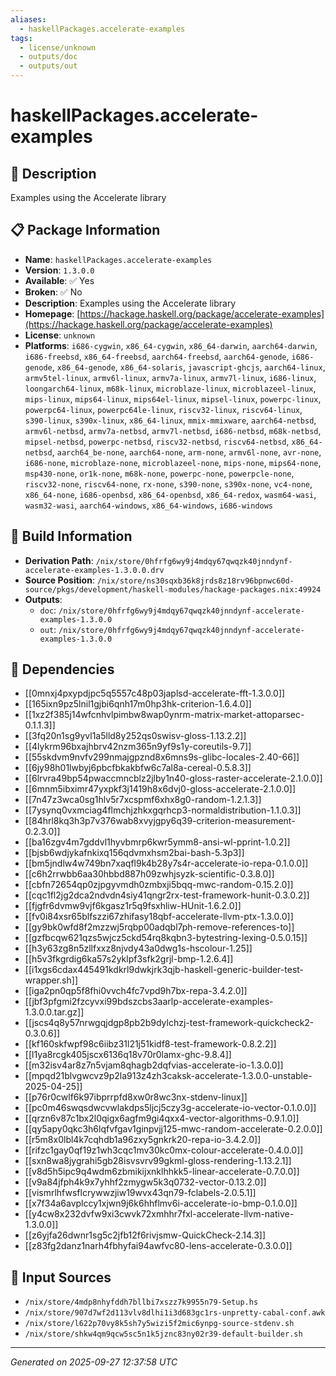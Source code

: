 ```yaml
---
aliases:
  - haskellPackages.accelerate-examples
tags:
  - license/unknown
  - outputs/doc
  - outputs/out
---
```


# haskellPackages.accelerate-examples

## 📝 Description

Examples using the Accelerate library

## 📋 Package Information

- **Name**: `haskellPackages.accelerate-examples`
- **Version**: `1.3.0.0`
- **Available**: ✅ Yes
- **Broken**: ✅ No
- **Description**: Examples using the Accelerate library
- **Homepage**: [https://hackage.haskell.org/package/accelerate-examples](https://hackage.haskell.org/package/accelerate-examples)
- **License**: `unknown`
- **Platforms**: `i686-cygwin`, `x86_64-cygwin`, `x86_64-darwin`, `aarch64-darwin`, `i686-freebsd`, `x86_64-freebsd`, `aarch64-freebsd`, `aarch64-genode`, `i686-genode`, `x86_64-genode`, `x86_64-solaris`, `javascript-ghcjs`, `aarch64-linux`, `armv5tel-linux`, `armv6l-linux`, `armv7a-linux`, `armv7l-linux`, `i686-linux`, `loongarch64-linux`, `m68k-linux`, `microblaze-linux`, `microblazeel-linux`, `mips-linux`, `mips64-linux`, `mips64el-linux`, `mipsel-linux`, `powerpc-linux`, `powerpc64-linux`, `powerpc64le-linux`, `riscv32-linux`, `riscv64-linux`, `s390-linux`, `s390x-linux`, `x86_64-linux`, `mmix-mmixware`, `aarch64-netbsd`, `armv6l-netbsd`, `armv7a-netbsd`, `armv7l-netbsd`, `i686-netbsd`, `m68k-netbsd`, `mipsel-netbsd`, `powerpc-netbsd`, `riscv32-netbsd`, `riscv64-netbsd`, `x86_64-netbsd`, `aarch64_be-none`, `aarch64-none`, `arm-none`, `armv6l-none`, `avr-none`, `i686-none`, `microblaze-none`, `microblazeel-none`, `mips-none`, `mips64-none`, `msp430-none`, `or1k-none`, `m68k-none`, `powerpc-none`, `powerpcle-none`, `riscv32-none`, `riscv64-none`, `rx-none`, `s390-none`, `s390x-none`, `vc4-none`, `x86_64-none`, `i686-openbsd`, `x86_64-openbsd`, `x86_64-redox`, `wasm64-wasi`, `wasm32-wasi`, `aarch64-windows`, `x86_64-windows`, `i686-windows`

## 🔧 Build Information

- **Derivation Path**: `/nix/store/0hfrfg6wy9j4mdqy67qwqzk40jnndynf-accelerate-examples-1.3.0.0.drv`
- **Source Position**: `/nix/store/ns30sqxb36k8jrds8z18rv96bpnwc60d-source/pkgs/development/haskell-modules/hackage-packages.nix:49924`
- **Outputs**:
  - `doc`:  `/nix/store/0hfrfg6wy9j4mdqy67qwqzk40jnndynf-accelerate-examples-1.3.0.0`
  - `out`:  `/nix/store/0hfrfg6wy9j4mdqy67qwqzk40jnndynf-accelerate-examples-1.3.0.0`

## 🔗 Dependencies

- [[0mnxj4pxypdjpc5q5557c48p03japlsd-accelerate-fft-1.3.0.0]]
- [[165ixn9pz5lnil1gjbi6qnh17m0hp3hk-criterion-1.6.4.0]]
- [[1xz2f385j14wfcnhvlpimbw8wap0ynrm-matrix-market-attoparsec-0.1.1.3]]
- [[3fq20n1sg9yvl1a5lld8y252qs0swisv-gloss-1.13.2.2]]
- [[4lykrm96bxajhbrv42nzm365n9yf9s1y-coreutils-9.7]]
- [[55skdvm9nvfv299nmajgpznd8x6mns9s-glibc-locales-2.40-66]]
- [[6jy98h01lwbyj6pbcfbkakbfw6c7al8a-cereal-0.5.8.3]]
- [[6lrvra49bp54pwaccmncblz2jlby1n40-gloss-raster-accelerate-2.1.0.0]]
- [[6mnm5ibximr47yxpkf3j1419h8x6dvj0-gloss-accelerate-2.1.0.0]]
- [[7n47z3wca0sg1hlv5r7xcspmf6xhx8g0-random-1.2.1.3]]
- [[7ysynq0vxmciag4flmchjzhkxgqrhcp3-normaldistribution-1.1.0.3]]
- [[84hrl8kq3h3p7v376wab8xvyjgpy6q39-criterion-measurement-0.2.3.0]]
- [[ba16zgv4m7gddvl1hyvbmrp6kwr5ymm8-ansi-wl-pprint-1.0.2]]
- [[bjsb6wdjykafnkixq156qdvmxhsm2bai-bash-5.3p3]]
- [[bm5jndlw4w749bn7xaqfl9k4b28y7s4r-accelerate-io-repa-0.1.0.0]]
- [[c6h2rrwbb6aa30hbbd887h09zwhjsyzk-scientific-0.3.8.0]]
- [[cbfn72654qp0zjpgyvmdh0zmbxji5bqq-mwc-random-0.15.2.0]]
- [[cqc1fl2jg2dca2ndvdn4siy41qngr2rx-test-framework-hunit-0.3.0.2]]
- [[fjgfr6dvmw9vjf6kgasz1r5q9fsxhliw-HUnit-1.6.2.0]]
- [[fv0i84xsr65blfszzi67zhifasy18qbf-accelerate-llvm-ptx-1.3.0.0]]
- [[gy9bk0wfd8f2mzzwj5rqbp00adqbl7ph-remove-references-to]]
- [[gzfbcqw621qzs5wjcz5ckd54rq8kqbn3-bytestring-lexing-0.5.0.15]]
- [[h3y63zg8n5zllfxxz8njvdy43a0dwg1s-hscolour-1.25]]
- [[h5v3fkgrdig6ka57s2yklpf3sfk2grjl-bmp-1.2.6.4]]
- [[i1xgs6cdax445491kdkrl9dwkjrk3qjb-haskell-generic-builder-test-wrapper.sh]]
- [[iga2pn0qp5f8fhi0vvch4fc7vpd9h7bx-repa-3.4.2.0]]
- [[jbf3pfgmi2fzcyvxi99bdszcbs3aarlp-accelerate-examples-1.3.0.0.tar.gz]]
- [[jscs4q8y57nrwgqjdgp8pb2b9dylchzj-test-framework-quickcheck2-0.3.0.6]]
- [[kf160skfwpf98c6iibz31l21j51kidf8-test-framework-0.8.2.2]]
- [[l1ya8rcgk405jscx6136q18v70r0lamx-ghc-9.8.4]]
- [[m32isv4ar8z7n5vjam8qhagb2dqfvias-accelerate-io-1.3.0.0]]
- [[mpqd21blvgwcvz9p2la913z4zh3caksk-accelerate-1.3.0.0-unstable-2025-04-25]]
- [[p76r0cwlf6k97ibprrpfd8xw0r8wc3nx-stdenv-linux]]
- [[pc0m46swqsdwcvwlakdps5ljcj5czy3g-accelerate-io-vector-0.1.0.0]]
- [[qrzn6v87c1bx2l0qigx6agfm9gi4qxx4-vector-algorithms-0.9.1.0]]
- [[qy5apy0qkc3h6lqfvfgav1ginpvjj125-mwc-random-accelerate-0.2.0.0]]
- [[r5m8x0lbl4k7cqhdb1a96zxy5gnkrk20-repa-io-3.4.2.0]]
- [[rifzc1gay0qf19z1wh3cqc1mv30kc0mx-colour-accelerate-0.4.0.0]]
- [[sxn8wa8jygrahi5gb28isvsvrv99gkml-gloss-rendering-1.13.2.1]]
- [[v8d5h5ipc9q4wdm6zbmikijxnklhhkk5-linear-accelerate-0.7.0.0]]
- [[v9a84jfph4k9x7yhhf2zmygw5k3q0732-vector-0.13.2.0]]
- [[vismrlhfwsflcrywwzjiw19wvx43qn79-fclabels-2.0.5.1]]
- [[x7f34a6avplccy1xjwn9j6k6hhflmv6i-accelerate-io-bmp-0.1.0.0]]
- [[y4cw8x232dvfw9xi3cwvk72xmhhr7fxl-accelerate-llvm-native-1.3.0.0]]
- [[z6yjfa26dwnr1sg5c2jfb12f6rivjsmw-QuickCheck-2.14.3]]
- [[z83fg2danz1narh4fbhyfai94awfvc80-lens-accelerate-0.3.0.0]]

## 📁 Input Sources

- `/nix/store/4mdp8nhyfddh7bllbi7xszz7k9955n79-Setup.hs`
- `/nix/store/907d7wf2d113vlv8dlhi1i3d683gc1rs-unpretty-cabal-conf.awk`
- `/nix/store/l622p70vy8k5sh7y5wizi5f2mic6ynpg-source-stdenv.sh`
- `/nix/store/shkw4qm9qcw5sc5n1k5jznc83ny02r39-default-builder.sh`

---
*Generated on 2025-09-27 12:37:58 UTC*

